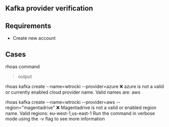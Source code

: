 ## Kafka provider verification

## Requirements

 - Create new account 

## Cases

rhoas command
> output

rhoas kafka create --name=wtrocki --provider=azure
❌ azure is not a valid or currently enabled cloud provider name. Valid names are: aws 

rhoas kafka create --name=wtrocki --provider=aws --region="magentadrive"
❌ Magentadrive is not a valid or enabled region name.
Valid regions: eu-west-1,us-east-1
Run the command in verbose mode using the -v flag to see more information

